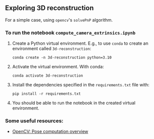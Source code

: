 
## Exploring 3D reconstruction 

For a simple case, using `opencv`'s `solvePnP` algorithm.

### To run the notebook `compute_camera_extrinsics.ipynb`

1. Create a Python virtual environment. E.g., to use `conda` to create an environment called `3d-reconstruction`:
    ```
    conda create -n 3d-reconstruction python=3.10
    ```
2. Activate the virtual environment. With conda:
    ```
    conda activate 3d-reconstruction
    ```
3. Install the dependencies specified in the `requirements.txt` file with:
    ```
    pip install -r requirements.txt 
    ```
4. You should be able to run the notebook in the created virtual environment.

### Some useful resources:
- [OpenCV: Pose computation overview](https://docs.opencv.org/4.x/d5/d1f/calib3d_solvePnP.html)

